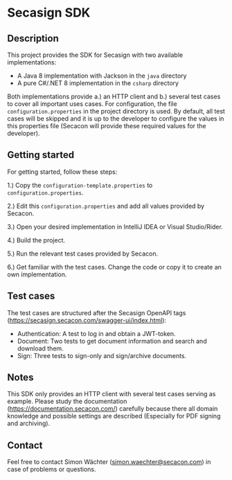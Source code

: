 # Secasign SDK

## Description

This project provides the SDK for Secasign with two available implementations:

* A Java 8 implementation with Jackson in the `java` directory
* A pure C#/.NET 8 implementation in the `csharp` directory

Both implementations provide a.) an HTTP client and b.) several test cases to cover all important uses cases. For configuration, the file `configuration.properties` in the project directory is used. By default, all test cases will be skipped and it is up to the developer to configure the values in this properties file (Secacon will provide these required values for the developer).

## Getting started

For getting started, follow these steps:

1.) Copy the `configuration-template.properties` to `configuration.properties`.

2.) Edit this `configuration.properties` and add all values provided by Secacon.

3.) Open your desired implementation in IntelliJ IDEA or Visual Studio/Rider.

4.) Build the project.

5.) Run the relevant test cases provided by Secacon.

6.) Get familiar with the test cases. Change the code or copy it to create an own implementation.

## Test cases

The test cases are structured after the Secasign OpenAPI tags (https://secasign.secacon.com/swagger-ui/index.html):

* Authentication: A test to log in and obtain a JWT-token.
* Document: Two tests to get document information and search and download them.
* Sign: Three tests to sign-only and sign/archive documents.

## Notes

This SDK only provides an HTTP client with several test cases serving as example. Please study the documentation (https://documentation.secacon.com/) carefully because there all domain knowledge and possible settings are described (Especially for PDF signing and archiving).

## Contact

Feel free to contact Simon Wächter (simon.waechter@secacon.com) in case of problems or questions.
